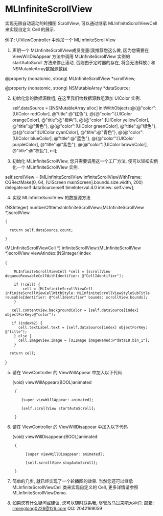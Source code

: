 # MLInfiniteScrollView
实现无限自动滚动的轮播图 ScrollView, 可以通过继承 MLInfiniteScrollViewCell 来实现自定义 Cell 的展示.

例子: UIViewController 中添加一个 MLInfiniteScrollView

1. 声明一个 MLInfiniteScrollView成员变量(我推荐您这么做, 因为您需要在 ViewWillDisAppear 方法中调用 MLInfiniteScrollView 实例的 startAutoScroll 方法来停止滚动, 否则由于定时器的存在, 将会无法释放.) 和 NSMutableArray数据源数组.
    
 @property (nonatomic, strong) MLInfiniteScrollView *scrollView;
 
 @property (nonatomic, strong) NSMutableArray *dataSource;


2. 初始化您的数据源数组, 在这里我们给数据源数组添加 UIColor 实例.

    self.dataSource = [[NSMutableArray alloc] initWithObjects:@{@"color":[UIColor redColor],      @"title":@"红色"},
                       @{@"color":[UIColor orangeColor],   @"title":@"橙色"},
                       @{@"color":[UIColor yellowColor],   @"title":@"黄色"},
                       @{@"color":[UIColor greenColor],    @"title":@"绿色"},
                       @{@"color":[UIColor cyanColor],     @"title":@"青色"},
                       @{@"color":[UIColor blueColor],     @"title":@"蓝色"},
                       @{@"color":[UIColor purpleColor],   @"title":@"紫色"},
                       @{@"color":[UIColor brownColor],    @"title":@"棕色"},
                       nil];

3. 初始化 MLInfiniteScrollView, 您只需要调用这一个工厂方法, 便可以轻松实例化一个 MLInfiniteScrollView 实例.
   
  self.scrollView = [MLInfiniteScrollView infiniteScrollViewWithFrame: CGRectMake(0, 64, [UIScreen mainScreen].bounds.size.width, 200) delegate:self dataSource:self timeInterval:4.0 inView: self.view];

4. 实现 MLInfiniteScrollView 的数据源方法

  (NSInteger) numberOfItemsInInfiniteScrollView:(MLInfiniteScrollView *)scrollView 
  
    {
    
      return self.dataSource.count;
      
    }
    
  (MLInfiniteScrollViewCell *) infiniteScrollView:(MLInfiniteScrollView *)scrollView viewAtIndex:(NSInteger)index
  
  {
    
        MLInfiniteScrollViewCell *cell = [scrollView dequeueReusableCellWithIdentifier: @"CellIdentifier"];
    
        if (!cell) {
            cell = [MLInfiniteScrollViewCell infiniteScrollViewCellWithStyle: MLInfiniteScrollViewStyleSubTitle     reusableIdentifier: @"CellIdentifier" bounds: scrollView.bounds];
        }
    
       cell.contentView.backgroundColor = [self.dataSource[index] objectForKey:@"color"];
    
       if (index%2) {
          cell.textLabel.text = [self.dataSource[index] objectForKey: @"title"];
        } else {
          cell.imageView.image = [UIImage imageNamed:@"data18.bin_1"];
        }
    
      return cell;
  }

5. 请在 ViewController 的 ViewWillAppear 中加入以下代码

    (void) viewWillAppear:(BOOL)animated 

        {

           [super viewWillAppear: animated];
    
           [self.scrollView startAutoScroll];
    
        }

6. 请在 ViewController 的 ViewWillDisappear 中加入以下代码

     (void) viewWillDisappear:(BOOL)animated 
     
        {

             [super viewWillDisappear: animated];
  
             [self.scrollView stopAutoScroll];
  
        }

5. 简单的几步, 就已经实现了一个轮播图的效果. 当然您还可以继承 MLInfiniteScrollViewCell 类来实现自定义的 Cell, 更多详情请参照 MLInfiniteScrollViewDemo.

6. 如果您有什么疑问或建议, 您可以随时联系我, 尽管放马过来吧大神们.  邮箱: limenglong0226@126.com  QQ: 2042169059
  
